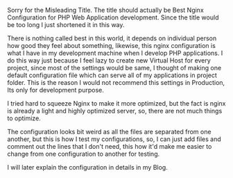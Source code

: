 Sorry for the Misleading Title. The title should actually be Best Nginx Configuration for PHP Web Application development. Since the title would be too long I just shortened it in this way.

There is nothing called best in this world, it depends on individual person how good they feel about something, likewise, this nginx configuration is what I have in my development machine when I develop PHP applications. I do this way just because I feel lazy to create new Virtual Host for every project, since most of the settings would be same, I thought of making one default configuration file which can serve all of my applications in project folder. This is the reason I would not recommend this settings in Production, Its only for development purpose.

I tried hard to squeeze Nginx to make it more optimized, but the fact is nginx is already a light and highly optimized server, so, there are not much things to optimize.

The configuration looks bit weird as all the files are separated from one another, but this is how I test my configurations, so, I can just add files and comment out the lines that I don't need, this how it'd make me easier to change from one configuration to another for testing.

I will later explain the configuration in details in my Blog.